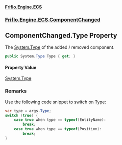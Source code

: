 #### [Friflo.Engine.ECS](index.md 'index')
### [Friflo.Engine.ECS](Friflo.Engine.ECS.md 'Friflo.Engine.ECS').[ComponentChanged](ComponentChanged.md 'Friflo.Engine.ECS.ComponentChanged')

## ComponentChanged.Type Property

The [System.Type](https://docs.microsoft.com/en-us/dotnet/api/System.Type 'System.Type') of the added / removed component.

```csharp
public System.Type Type { get; }
```

#### Property Value
[System.Type](https://docs.microsoft.com/en-us/dotnet/api/System.Type 'System.Type')

### Remarks
Use the following code snippet to switch on [Type](ComponentChanged.Type.md 'Friflo.Engine.ECS.ComponentChanged.Type'):
<br/>

```csharp
var type = args.Type;
switch (true) {
    case true when type == typeof(EntityName):
        break;
    case true when type == typeof(Position):
        break;
}
```